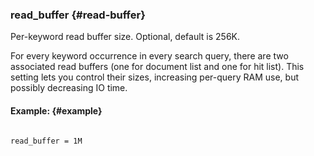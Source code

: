 ### read_buffer {#read-buffer}

Per-keyword read buffer size. Optional, default is 256K.

For every keyword occurrence in every search query, there are two associated read buffers (one for document list and one for hit list). This setting lets you control their sizes, increasing per-query RAM use, but possibly decreasing IO time.

#### Example: {#example}

```

read_buffer = 1M

```